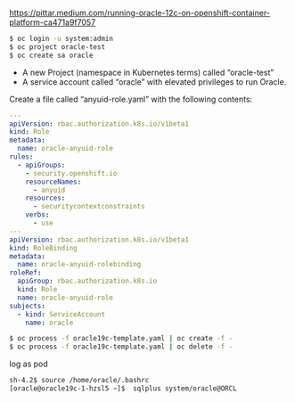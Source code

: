 
https://pittar.medium.com/running-oracle-12c-on-openshift-container-platform-ca471a9f7057

```bash
$ oc login -u system:admin
$ oc project oracle-test
$ oc create sa oracle
```
*  A new Project (namespace in Kubernetes terms) called “oracle-test”
*  A service account called “oracle” with elevated privileges to run Oracle.

Create a file called “anyuid-role.yaml” with the following contents:
```yaml
---
apiVersion: rbac.authorization.k8s.io/v1beta1
kind: Role
metadata:
  name: oracle-anyuid-role
rules:
  - apiGroups:
    - security.openshift.io
    resourceNames:
      - anyuid
    resources:
      - securitycontextconstraints
    verbs:
      - use
---
apiVersion: rbac.authorization.k8s.io/v1beta1
kind: RoleBinding
metadata:
  name: oracle-anyuid-rolebinding
roleRef:
  apiGroup: rbac.authorization.k8s.io
  kind: Role
  name: oracle-anyuid-role
subjects:
  - kind: ServiceAccount
    name: oracle
```

```bash
$ oc process -f oracle19c-template.yaml | oc create -f -
$ oc process -f oracle19c-template.yaml | oc delete -f -
```
log as pod
```bash
sh-4.2$ source /home/oracle/.bashrc
[oracle@oracle19c-1-hzsl5 ~]$  sqlplus system/oracle@ORCL
```